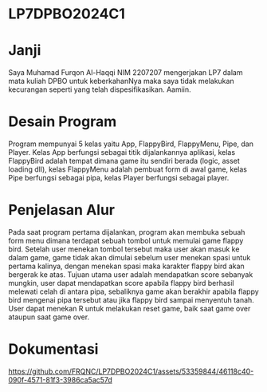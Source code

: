 # LP7DPBO2024C1

# Janji
Saya Muhamad Furqon Al-Haqqi NIM 2207207 mengerjakan LP7 dalam mata kuliah DPBO
untuk keberkahanNya maka saya tidak melakukan kecurangan seperti yang telah dispesifikasikan. Aamiin.

# Desain Program
Program mempunyai 5 kelas yaitu App, FlappyBird, FlappyMenu, Pipe, dan Player. Kelas App berfungsi sebagai titik dijalankannya aplikasi, kelas FlappyBird adalah tempat dimana game itu sendiri berada (logic, asset loading dll), kelas FlappyMenu adalah pembuat form di awal game, kelas Pipe berfungsi sebagai pipa, kelas Player berfungsi sebagai player.

# Penjelasan Alur
Pada saat program pertama dijalankan, program akan membuka sebuah form menu dimana terdapat sebuah tombol untuk memulai game flappy bird. Setelah user menekan tombol tersebut maka user akan masuk ke dalam game, game tidak akan dimulai sebelum user menekan spasi untuk pertama kalinya, dengan menekan spasi maka karakter flappy bird akan bergerak ke atas. Tujuan utama user adalah mendapatkan score sebanyak mungkin, user dapat mendapatkan score apabila flappy bird berhasil melewati celah di antara pipa, sebaliknya game akan berakhir apabila flappy bird mengenai pipa tersebut atau jika flappy bird sampai menyentuh tanah. User dapat menekan R untuk melakukan reset game, baik saat game over ataupun saat game over.

# Dokumentasi
https://github.com/FRQNC/LP7DPBO2024C1/assets/53359844/46118c40-090f-4571-81f3-3986ca5ac57d
